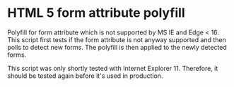 # HTML 5 form attribute polyfill #

Polyfill for form attribute which is not supported by MS IE and Edge < 16. This script first
 tests if the form attribute is not anyway supported and then polls to detect new forms.
The polyfill is then applied to the newly detected forms.

This script was only shortly tested with Internet Explorer 11. Therefore, it should be
tested again before it's used in production.

